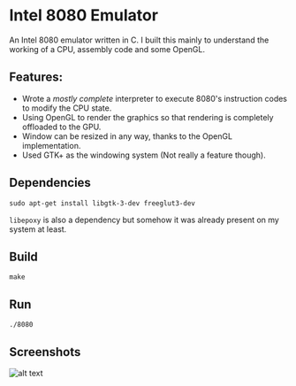 # Intel 8080 Emulator
An Intel 8080 emulator written in C. I built this mainly to understand the working of a CPU, assembly code and some OpenGL.

## Features:
* Wrote a *mostly complete* interpreter to execute 8080's instruction codes to modify the CPU state.
* Using OpenGL to render the graphics so that rendering is completely offloaded to the GPU.
* Window can be resized in any way, thanks to the OpenGL implementation.
* Used GTK+ as the windowing system (Not really a feature though).

## Dependencies
```
sudo apt-get install libgtk-3-dev freeglut3-dev
```
`libepoxy` is also a dependency but somehow it was already present on my system at least.

## Build
```
make
```

## Run
```
./8080
```
## Screenshots

![alt text](https://raw.githubusercontent.com/omerjerk/hello-8080/master/screenshots/demo.gif)
